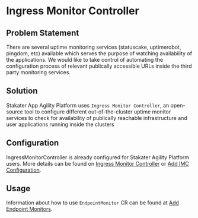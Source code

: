 # Ingress Monitor Controller

## Problem Statement

There are several uptime monitoring services (statuscake, uptimerobot, pingdom, etc) available which serves the purpose of watching availability of the applications. We would like to take control of automating the configuration process of relevant publically accessible URLs inside the third party monitoring services.

## Solution

Stakater App Agility Platform uses `Ingress Monitor Controller`, an open-source tool to configure different out-of-the-cluster uptime monitor services to check for availability of publically reachable infrastructure and user applications running inside the clusters

## Configuration

IngressMonitorController is already configured for Stakater Agility Platform users. More details can be found on [Ingress Monitor Controller](https://github.com/stakater/IngressMonitorController#-ingress-monitor-controller) or [Add IMC Configuration](./tutorial/add-configuration.md).

## Usage

Information about how to use `EndpointMonitor` CR can be found at [Add Endpoint Monitors](./tutorial/add-monitors.md).
